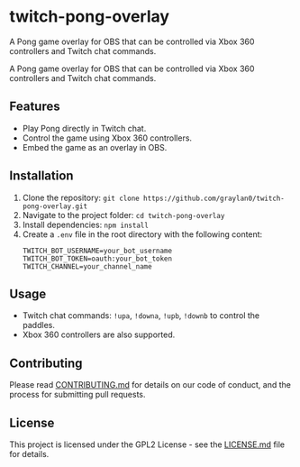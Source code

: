 # twitch-pong-overlay
A Pong game overlay for OBS that can be controlled via Xbox 360 controllers and Twitch chat commands.

A Pong game overlay for OBS that can be controlled via Xbox 360 controllers and Twitch chat commands.

## Features

- Play Pong directly in Twitch chat.
- Control the game using Xbox 360 controllers.
- Embed the game as an overlay in OBS.

## Installation

1. Clone the repository: `git clone https://github.com/graylan0/twitch-pong-overlay.git`
2. Navigate to the project folder: `cd twitch-pong-overlay`
3. Install dependencies: `npm install`
4. Create a `.env` file in the root directory with the following content:
   ```env
   TWITCH_BOT_USERNAME=your_bot_username
   TWITCH_BOT_TOKEN=oauth:your_bot_token
   TWITCH_CHANNEL=your_channel_name
## Usage

- Twitch chat commands: `!upa`, `!downa`, `!upb`, `!downb` to control the paddles.
- Xbox 360 controllers are also supported.

## Contributing

Please read [CONTRIBUTING.md](CONTRIBUTING.md) for details on our code of conduct, and the process for submitting pull requests.

## License

This project is licensed under the GPL2 License - see the [LICENSE.md](LICENSE.md) file for details.
